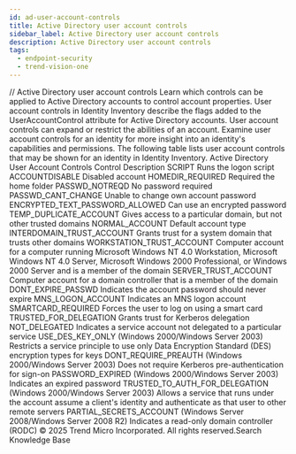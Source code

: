 ```yaml
---
id: ad-user-account-controls
title: Active Directory user account controls
sidebar_label: Active Directory user account controls
description: Active Directory user account controls
tags:
  - endpoint-security
  - trend-vision-one
---
```


/*<![CDATA[*/ $('#title').html($('meta[name=map-description]').attr('content')); /*]]>*/ Active Directory user account controls Learn which controls can be applied to Active Directory accounts to control account properties. User account controls in Identity Inventory describe the flags added to the UserAccountControl attribute for Active Directory accounts. User account controls can expand or restrict the abilities of an account. Examine user account controls for an identity for more insight into an identity's capabilities and permissions. The following table lists user account controls that may be shown for an identity in Identity Inventory. Active Directory User Account Controls Control Description SCRIPT Runs the logon script ACCOUNTDISABLE Disabled account HOMEDIR_REQUIRED Required the home folder PASSWD_NOTREQD No password required PASSWD_CANT_CHANGE Unable to change own account password ENCRYPTED_TEXT_PASSWORD_ALLOWED Can use an encrypted password TEMP_DUPLICATE_ACCOUNT Gives access to a particular domain, but not other trusted domains NORMAL_ACCOUNT Default account type INTERDOMAIN_TRUST_ACCOUNT Grants trust for a system domain that trusts other domains WORKSTATION_TRUST_ACCOUNT Computer account for a computer running Microsoft Windows NT 4.0 Workstation, Microsoft Windows NT 4.0 Server, Microsoft Windows 2000 Professional, or Windows 2000 Server and is a member of the domain SERVER_TRUST_ACCOUNT Computer account for a domain controller that is a member of the domain DONT_EXPIRE_PASSWD Indicates the account password should never expire MNS_LOGON_ACCOUNT Indicates an MNS logon account SMARTCARD_REQUIRED Forces the user to log on using a smart card TRUSTED_FOR_DELEGATION Grants trust for Kerberos delegation NOT_DELEGATED Indicates a service account not delegated to a particular service USE_DES_KEY_ONLY (Windows 2000/Windows Server 2003) Restricts a service principle to use only Data Encryption Standard (DES) encryption types for keys DONT_REQUIRE_PREAUTH (Windows 2000/Windows Server 2003) Does not require Kerberos pre-authentication for sign-on PASSWORD_EXPIRED (Windows 2000/Windows Server 2003) Indicates an expired password TRUSTED_TO_AUTH_FOR_DELEGATION (Windows 2000/Windows Server 2003) Allows a service that runs under the account assume a client's identity and authenticate as that user to other remote servers PARTIAL_SECRETS_ACCOUNT (Windows Server 2008/Windows Server 2008 R2) Indicates a read-only domain controller (RODC) © 2025 Trend Micro Incorporated. All rights reserved.Search Knowledge Base